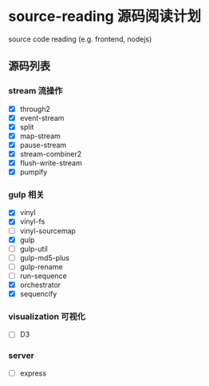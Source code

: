 # source-reading 源码阅读计划
source code reading (e.g. frontend, nodejs)
## 源码列表
### stream 流操作
- [x] through2
- [x] event-stream
- [x] split
- [x] map-stream
- [x] pause-stream
- [x] stream-combiner2
- [x] flush-write-stream
- [x] pumpify

### gulp 相关
- [x] vinyl
- [x] vinyl-fs
- [ ] vinyl-sourcemap
- [x] gulp
- [ ] gulp-util
- [ ] gulp-md5-plus
- [ ] gulp-rename
- [ ] run-sequence
- [x] orchestrator
- [x] sequencify

### visualization 可视化
- [ ] D3

### server
- [ ] express
